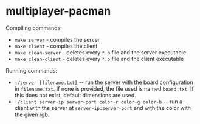 # multiplayer-pacman
Compiling commands:
* `make server` - compiles the server
* `make client` - compiles the client
* `make clean-server` - deletes every `*.o` file and the server executable
* `make clean-client` - deletes every `*.o` file and the client executable

Running commands:
* `./server [filename.txt]` -- run the server with the board configuration in `filename.txt`. If none is provided, the file used is named `board.txt`. If this does not exist, default dimensions are used.
* `./client server-ip server-port color-r color-g color-b` -- run a client with the server at `server-ip:server-port` and with the color with the given rgb.